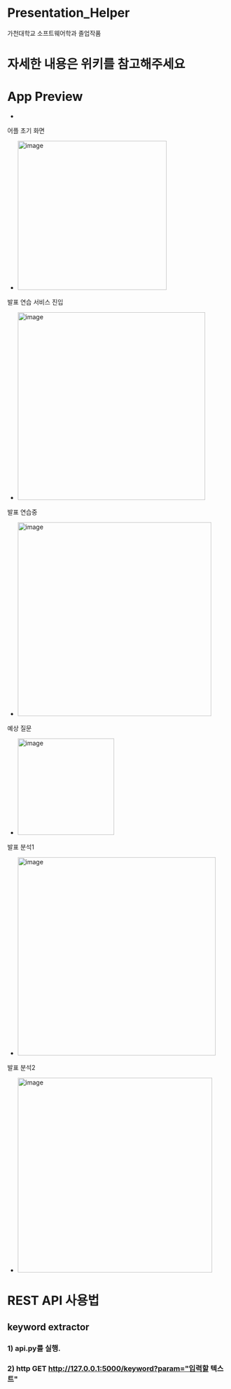 # Presentation_Helper
가천대학교 소프트웨어학과 졸업작품

# 자세한 내용은 위키를 참고해주세요

# App Preview
+
어플 초기 화면
+ <img width="340" alt="image" src="https://github.com/HBKVN/Presentation_Helper/assets/117991880/c67edddd-5ed8-43d8-9b47-9afd69f990cf">
발표 연습 서비스 진입
+ <img width="428" alt="image" src="https://github.com/HBKVN/Presentation_Helper/assets/117991880/94c66bad-2381-4f25-a161-b0f76d496067">
발표 연습중
+ <img width="442" alt="image" src="https://github.com/HBKVN/Presentation_Helper/assets/117991880/ad83d8f1-d431-4abc-868b-4a8acfe24acc">
예상 질문
+ <img width="220" alt="image" src="https://github.com/HBKVN/Presentation_Helper/assets/117991880/869924d7-8992-4c89-bdcf-9be51a18bac6">
발표 분석1
+ <img width="452" alt="image" src="https://github.com/HBKVN/Presentation_Helper/assets/117991880/9f195396-6052-4a22-9b2b-37f053926d99">
발표 분석2
+ <img width="444" alt="image" src="https://github.com/HBKVN/Presentation_Helper/assets/117991880/5b1a3fbc-ccc4-4a63-940b-ddd805dbf360">

# REST API 사용법
## keyword extractor
### 1) api.py를 실행.

### 2) http GET http://127.0.0.1:5000/keyword?param="입력할 텍스트"
